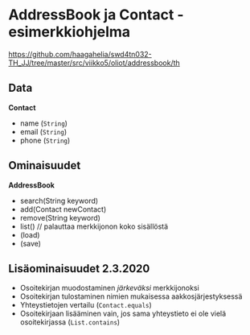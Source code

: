 # AddressBook ja Contact -esimerkkiohjelma

https://github.com/haagahelia/swd4tn032-TH_JJ/tree/master/src/viikko5/oliot/addressbook/th

## Data

**Contact**

* name (`String`)
* email (`String`)
* phone (`String`)

## Ominaisuudet

**AddressBook**

* search(String keyword)
* add(Contact newContact)
* remove(String keyword)
* list() // palauttaa merkkijonon koko sisällöstä
* (load)
* (save)

## Lisäominaisuudet 2.3.2020

* Osoitekirjan muodostaminen *järkeväksi* merkkijonoksi
* Osoitekirjan tulostaminen nimien mukaisessa aakkosjärjestyksessä
* Yhteystietojen vertailu (`Contact.equals`)
* Osoitekirjaan lisääminen vain, jos sama yhteystieto ei ole vielä osoitekirjassa (`List.contains`)


